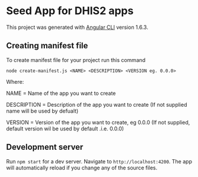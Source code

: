 # Seed App for DHIS2 apps

This project was generated with [Angular CLI](https://github.com/angular/angular-cli) version 1.6.3.

## Creating manifest file

To create manifest file for your project run this command

`node create-manifest.js <NAME> <DESCRIPTION> <VERSION eg. 0.0.0>`

Where:

NAME = Name of the app you want to create

DESCRIPTION = Description of the app you want to create (If not supplied name will be used by defualt)

VERSION = Version of the app you want to create, eg 0.0.0 (If not supplied, default version wil be used by default .i.e. 0.0.0)

## Development server

Run `npm start` for a dev server. Navigate to `http://localhost:4200`. The app will automatically reload if you change any of the source files.
